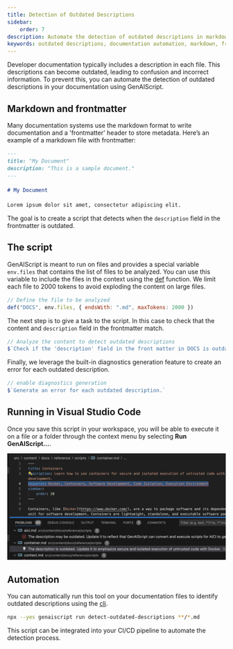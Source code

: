 ```yaml
---
title: Detection of Outdated Descriptions
sidebar:
    order: 7
description: Automate the detection of outdated descriptions in markdown documentation to maintain accuracy and consistency.
keywords: outdated descriptions, documentation automation, markdown, frontmatter, GenAIScript
---
```


Developer documentation typically includes a description in each file. This descriptions can become outdated, leading to confusion and incorrect information. To prevent this, you can automate the detection of outdated descriptions in your documentation using GenAIScript.

## Markdown and frontmatter

Many documentation systems use the markdown format to write documentation and a 'frontmatter' header to store metadata. Here’s an example of a markdown file with frontmatter:

```markdown
---
title: "My Document"
description: "This is a sample document."
---

# My Document

Lorem ipsum dolor sit amet, consectetur adipiscing elit.
```

The goal is to create a script that detects when the `description` field in the frontmatter is outdated.

## The script

GenAIScript is meant to run on files and provides a special variable `env.files` that contains the list of files to be analyzed. You can use this variable to include the files in the context using the [def](/genaiscript/reference/scripts/context) function. We limit each file to 2000 tokens to avoid exploding the content on large files.

```js title="detect-outdated-descriptions.genai.mjs"
// Define the file to be analyzed
def("DOCS", env.files, { endsWith: ".md", maxTokens: 2000 })
```

The next step is to give a task to the script. In this case to check that the content and `description` field in the frontmatter match.

```js
// Analyze the content to detect outdated descriptions
$`Check if the 'description' field in the front matter in DOCS is outdated.`
```

Finally, we leverage the built-in diagnostics generation feature to create an error for each outdated description.

```js
// enable diagnostics generation
$`Generate an error for each outdated description.`
```

## Running in Visual Studio Code

Once you save this script in your workspace, you will be able to execute it on a file or a folder through the context menu
by selecting **Run GenAIScript...**.

![A code editor window displays a markdown file with metadata for a documentation page titled "Containers". The description and keywords fields are highlighted. Below, there are warnings in the problems tab indicating outdated descriptions.](../../../assets/detect-outdated-descriptions.png)

## Automation

You can automatically run this tool on your documentation files to identify outdated descriptions using the [cli](/genaiscript/reference/cli).

```sh
npx --yes genaiscript run detect-outdated-descriptions **/*.md
```

This script can be integrated into your CI/CD pipeline to automate the detection process.
